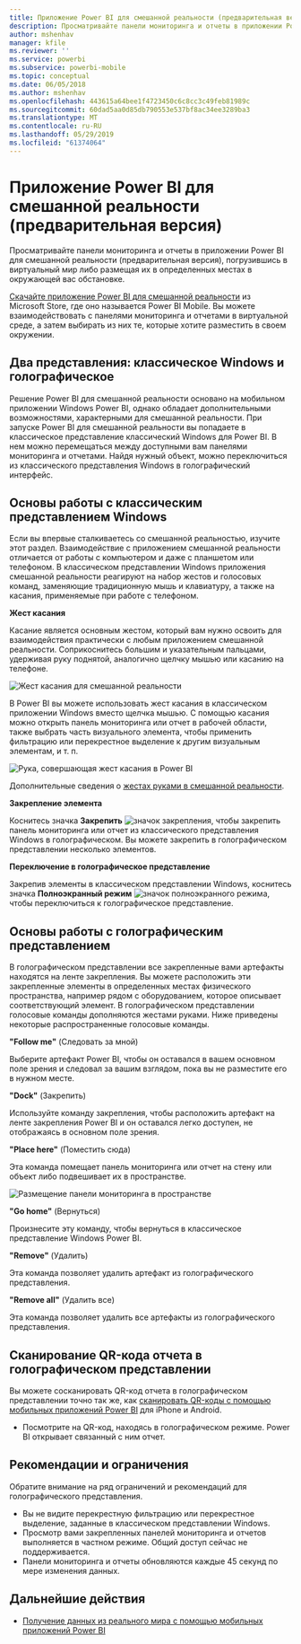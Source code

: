 ```yaml
---
title: Приложение Power BI для смешанной реальности (предварительная версия)
description: Просматривайте панели мониторинга и отчеты в приложении Power BI для смешанной реальности (предварительная версия), погрузившись в виртуальный мир или работая в контексте окружающей вас обстановки.
author: mshenhav
manager: kfile
ms.reviewer: ''
ms.service: powerbi
ms.subservice: powerbi-mobile
ms.topic: conceptual
ms.date: 06/05/2018
ms.author: mshenhav
ms.openlocfilehash: 443615a64bee1f4723450c6c8cc3c49feb81989c
ms.sourcegitcommit: 60dad5aa0d85db790553e537bf8ac34ee3289ba3
ms.translationtype: MT
ms.contentlocale: ru-RU
ms.lasthandoff: 05/29/2019
ms.locfileid: "61374064"
---
```

# <a name="power-bi-for-mixed-reality-app-preview"></a>Приложение Power BI для смешанной реальности (предварительная версия)
Просматривайте панели мониторинга и отчеты в приложении Power BI для смешанной реальности (предварительная версия), погрузившись в виртуальный мир либо размещая их в определенных местах в окружающей вас обстановке. 

[Скачайте приложение Power BI для смешанной реальности](https://www.microsoft.com/p/power-bi-mobile/9nblgggzlxn1?activetab=pivot%3aoverviewtab) из Microsoft Store, где оно называется Power BI Mobile. Вы можете взаимодействовать с панелями мониторинга и отчетами в виртуальной среде, а затем выбирать из них те, которые хотите разместить в своем окружении. 

## <a name="two-views-windows-classic-and-holographic"></a>Два представления: классическое Windows и голографическое

Решение Power BI для смешанной реальности основано на мобильном приложении Windows Power BI, однако обладает дополнительными возможностями, характерными для смешанной реальности. При запуске Power BI для смешанной реальности вы попадаете в классическое представление классический Windows для Power BI. В нем можно перемещаться между доступными вам панелями мониторинга и отчетами. Найдя нужный объект, можно переключиться из классического представления Windows в голографический интерфейс. 


## <a name="windows-classic-view-basics"></a>Основы работы с классическим представлением Windows

Если вы впервые сталкиваетесь со смешанной реальностью, изучите этот раздел. Взаимодействие с приложением смешанной реальности отличается от работы с компьютером и даже с планшетом или телефоном. В классическом представлении Windows приложения смешанной реальности реагируют на набор жестов и голосовых команд, заменяющие традиционную мышь и клавиатуру, а также на касания, применяемые при работе с телефоном. 

**Жест касания**

Касание является основным жестом, который вам нужно освоить для взаимодействия практически с любым приложением смешанной реальности. Соприкоснитесь большим и указательным пальцами, удерживая руку поднятой, аналогично щелчку мышью или касанию на телефоне.  

![Жест касания для смешанной реальности](./media/mobile-mixed-reality-app/power-bi-hololens-airtap.png)

В Power BI вы можете использовать жест касания в классическом приложении Windows вместо щелчка мышью. С помощью касания можно открыть панель мониторинга или отчет в рабочей области, также выбрать часть визуального элемента, чтобы применить фильтрацию или перекрестное выделение к другим визуальным элементам, и т. п.

![Рука, совершающая жест касания в Power BI](./media/mobile-mixed-reality-app/power-bi-hololens-airtap-hand.png) 

Дополнительные сведения о [жестах руками в смешанной реальности](https://developer.microsoft.com/windows/mixed-reality/gestures).

**Закрепление элемента** 

Коснитесь значка **Закрепить** ![значок закрепления](./media/mobile-mixed-reality-app/power-bi-hololens-pin.png), чтобы закрепить панель мониторинга или отчет из классического представления Windows в голографическом. Вы можете закрепить в голографическом представлении несколько элементов. 

**Переключение в голографическое представление**

Закрепив элементы в классическом представлении Windows, коснитесь значка **Полноэкранный режим** ![значок полноэкранного режима](./media/mobile-mixed-reality-app/power-bi-hololens-fullscreen.png), чтобы переключиться к голографическое представление. 


## <a name="holographic-view-basics"></a>Основы работы с голографическим представлением

В голографическом представлении все закрепленные вами артефакты находятся на ленте закрепления. Вы можете расположить эти закрепленные элементы в определенных местах физического пространства, например рядом с оборудованием, которое описывает соответствующий элемент. В голографическом представлении голосовые команды дополняются жестами руками. Ниже приведены некоторые распространенные голосовые команды.

**"Follow me"** (Следовать за мной) 

Выберите артефакт Power BI, чтобы он оставался в вашем основном поле зрения и следовал за вашим взглядом, пока вы не разместите его в нужном месте.

**"Dock"** (Закрепить) 

Используйте команду закрепления, чтобы расположить артефакт на ленте закрепления Power BI и он оставался легко доступен, не отображаясь в основном поле зрения.

**"Place here"** (Поместить сюда)

Эта команда помещает панель мониторинга или отчет на стену или объект либо подвешивает их в пространстве.

![Размещение панели мониторинга в пространстве](./media/mobile-mixed-reality-app/power-bi-hololens-place-visuals.png)

**"Go home"** (Вернуться)

Произнесите эту команду, чтобы вернуться в классическое представление Windows Power BI. 

**"Remove"** (Удалить)

Эта команда позволяет удалить артефакт из голографического представления.

**"Remove all"** (Удалить все) 

Эта команда позволяет удалить все артефакты из голографического представления.


## <a name="scan-a-report-qr-code-in-holographic-view"></a>Сканирование QR-кода отчета в голографическом представлении

Вы можете сосканировать QR-код отчета в голографическом представлении точно так же, как [сканировать QR-коды с помощью мобильных приложений Power BI](mobile-apps-qr-code.md) для iPhone и Android.

- Посмотрите на QR-код, находясь в голографическом режиме. Power BI открывает связанный с ним отчет.

## <a name="limitations-and-considerations"></a>Рекомендации и ограничения

Обратите внимание на ряд ограничений и рекомендаций для голографического представления.

- Вы не видите перекрестную фильтрацию или перекрестное выделение, заданные в классическом представлении Windows.
- Просмотр вами закрепленных панелей мониторинга и отчетов выполняется в частном режиме. Общий доступ сейчас не поддерживается.
- Панели мониторинга и отчеты обновляются каждые 45 секунд по мере изменения данных.


## <a name="next-steps"></a>Дальнейшие действия

- [Получение данных из реального мира с помощью мобильных приложений Power BI](mobile-apps-data-in-real-world-context.md)

 



